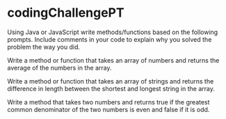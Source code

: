 # codingChallengePT

Using Java or JavaScript write methods/functions based on the following prompts. Include comments in your code to explain why you solved the problem the way you did.


Write a method or function that takes an array of numbers and returns the average of the numbers in the array.


Write a method or function that takes an array of strings and returns the difference in length between the shortest and longest string in the array.

Write a method that takes two numbers and returns true if the greatest common denominator of the two numbers is even and false if it is odd.

